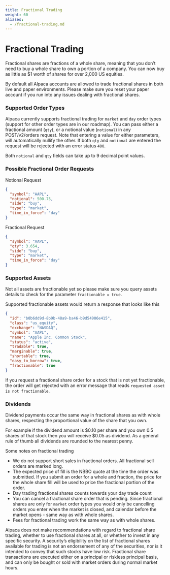 ```yaml
---
title: Fractional Trading
weight: 60
aliases:
  - /fractional-trading.md
---
```


# Fractional Trading

Fractional shares are fractions of a whole share, meaning that you don’t need to buy a whole share to own a portion of a company. You can now buy as little as $1 worth of shares for over 2,000 US equities.

By default all Alpaca accounts are allowed to trade fractional shares in both live and paper environments. Please make sure you reset your paper account if you run into any issues dealing with fractional shares.

### Supported Order Types

Alpaca currently supports fractional trading for `market` and `day` order types (support for other order types are in our roadmap). You can pass either a fractional amount (`qty`), or a notional value (`notional`) in any POST/v2/orders request. Note that entering a value for either parameters, will automatically nullify the other. If both `qty` and `notional` are entered the request will be rejected with an error status `400`.

Both `notional` and `qty` fields can take up to 9 decimal point values.

### Possible Fractional Order Requests

Notional Request

```json
{
  "symbol": "AAPL",
  "notional": 500.75,
  "side": "buy",
  "type": "market",
  "time_in_force": "day"
}
```

Fractional Request

```json
{
  "symbol": "AAPL",
  "qty": 3.654,
  "side": "buy",
  "type": "market",
  "time_in_force": "day"
}
```

### Supported Assets

Not all assets are fractionable yet so please make sure you query assets details to check for the parameter `fractionable = true`.

Supported fractionable assets would return a response that looks like this

```json
{
  "id": "b0b6dd9d-8b9b-48a9-ba46-b9d54906e415",
  "class": "us_equity",
  "exchange": "NASDAQ",
  "symbol": "AAPL",
  "name": "Apple Inc. Common Stock",
  "status": "active",
  "tradable": true,
  "marginable": true,
  "shortable": true,
  "easy_to_borrow": true,
  "fractionable": true
}
```

If you request a fractional share order for a stock that is not yet fractionable, the order will get rejected with an error message that reads `requested asset is not fractionable`.

### Dividends

Dividend payments occur the same way in fractional shares as with whole shares, respecting the proportional value of the share that you own.

For example if the dividend amount is $0.10 per share and you own 0.5 shares of that stock then you will receive $0.05 as dividend. As a general rule of thumb all dividends are rounded to the nearest penny.

Some notes on fractional trading

- We do not support short sales in fractional orders.  All fractional sell orders are marked long.
- The expected price of fill is the NBBO quote at the time the order was submitted.  If you submit an order for a whole and fraction, the price for the whole share fill will be used to price the fractional portion of the order.
- Day trading fractional shares counts towards your day trade count
- You can cancel a fractional share order that is pending. Since fractional shares are only for `market` order types you would only be cancelling orders you enter when the market is closed, and calendar before the market opens - same way as with whole shares.
- Fees for fractional trading work the same way as with whole shares.

Alpaca does not make recommendations with regard to fractional share trading, whether to use fractional shares at all, or whether to invest in any specific security. A security’s eligibility on the list of fractional shares available for trading is not an endorsement of any of the securities, nor is it intended to convey that such stocks have low risk. Fractional share transactions are executed either on a principal or riskless principal basis, and can only be bought or sold with market orders during normal market hours.
